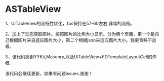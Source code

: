 # ASTableView
> 
1、UITableView的流畅性优化，fps保持在57-60左右.非常的流畅。
> 
2、加上了动态获取图片。按照图片的比例大小显示。分为俩个页面，第一个是自己根据图片来自适应图片大小，第二个根据json来适应图片大小。我更青睐于后者。
> 
3、该代码感谢YYKit,Masonry,以及UITableView+FDTemplateLayoutCell的作者.
> 

该代码会继续更新，如果有问题issues.谢谢！
